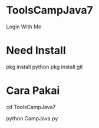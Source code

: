 # ToolsCampJava7
Login With Me 

# Need Install
pkg install python
pkg install git

# Cara Pakai

cd ToolsCampJava7

python CampJava.py
